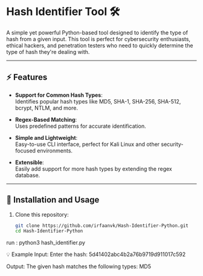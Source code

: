 # Hash Identifier Tool 🛠️

A simple yet powerful Python-based tool designed to identify the type of hash from a given input. This tool is perfect for cybersecurity enthusiasts, ethical hackers, and penetration testers who need to quickly determine the type of hash they're dealing with.

---

## ⚡ Features

- **Support for Common Hash Types**:  
  Identifies popular hash types like MD5, SHA-1, SHA-256, SHA-512, bcrypt, NTLM, and more.
  
- **Regex-Based Matching**:  
  Uses predefined patterns for accurate identification.

- **Simple and Lightweight**:  
  Easy-to-use CLI interface, perfect for Kali Linux and other security-focused environments.

- **Extensible**:  
  Easily add support for more hash types by extending the regex database.

---

## 🔧 Installation and Usage

1. Clone this repository:
   ```bash
   git clone https://github.com/irfaanvk/Hash-Identifier-Python.git
   cd Hash-Identifier-Python

   
run : python3 hash_identifier.py


💡 Example
Input:
Enter the hash: 5d41402abc4b2a76b9719d911017c592

Output:
The given hash matches the following types: MD5
